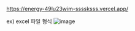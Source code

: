 
<a target="_blank"> https://energy-49lu23wim-ssssksss.vercel.app/ </a>

ex) excel 파일 형식
![image](https://github.com/ssssksss/energy/assets/60907697/bee4ce1e-8137-4018-af01-a07450ef1b75)

